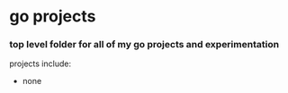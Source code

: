# go projects

### top level folder for all of my go projects and experimentation

projects include: 

- none

